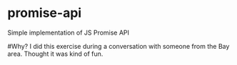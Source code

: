 # promise-api
Simple implementation of JS Promise API

#Why?
I did this exercise during a conversation with someone from the Bay area. Thought it was kind of fun.
